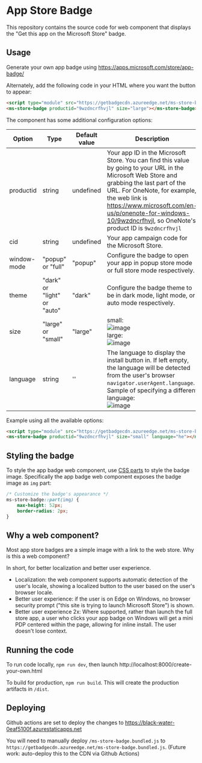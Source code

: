 # App Store Badge

This repository contains the source code for web component that displays the "Get this app on the Microsoft Store" badge.

## Usage

Generate your own app badge using https://apps.microsoft.com/store/app-badge/

Alternately, add the following code in your HTML where you want the button to appear:

```html
<script type="module" src="https://getbadgecdn.azureedge.net/ms-store-badge.bundled.js"></script>
<ms-store-badge productid="9wzdncrfhvjl" size="large"></ms-store-badge>
```

The component has some additional configuration options:

| Option         | Type     | Default value | Description |
|--------------|-----------|------------|------------|
| productid | string  | undefined | Your app ID in the Microsoft Store. You can find this value by going to your URL in the Microsoft Web Store and grabbing the last part of the URL. For OneNote, for example, the web link is https://www.microsoft.com/en-us/p/onenote-for-windows-10/9wzdncrfhvjl, so OneNote's product ID is `9wzdncrfhvjl` |
| cid | string | undefined | Your app campaign code for the Microsoft Store. |
| window-mode | "popup" or "full" | "popup" | Configure the badge to open your app in popup store mode or full store mode respectively. |
| theme | "dark" or "light" or "auto" | "dark" | Configure the badge theme to be in dark mode, light mode, or auto mode respectively. |
| size | "large" or "small"  | "large" | small:<br>![image](https://user-images.githubusercontent.com/312936/135373704-9e786838-d75e-4962-bcf1-255b88de67b5.png)<br>large:<br> ![image](https://user-images.githubusercontent.com/312936/135373726-0eda0945-7d6d-413d-8af4-70e812509cf5.png)  |
| language | string | '' | The language to display the install button in. If left empty, the language will be detected from the user's browser `navigator.userAgent.language`. <br>Sample of specifying a different language:<br>![image](https://user-images.githubusercontent.com/312936/135659926-cafb666a-15ca-4129-a623-59e89a8ab7ea.png) |

Example using all the available options:

```html
<script type="module" src="https://getbadgecdn.azureedge.net/ms-store-badge.bundled.js"></script>
<ms-store-badge productid="9wzdncrfhvjl" size="small" language="he"></ms-store-badge>
```

## Styling the badge

To style the app badge web component, use [CSS parts](https://developer.mozilla.org/en-US/docs/Web/CSS/::part) to style the badge image. Specifically the app badge web component exposes the badge image as `img` part:

```css
/* Customize the badge's appearance */
ms-store-badge::part(img) {
    max-height: 52px;
    border-radius: 2px;
}
```

## Why a web component?

Most app store badges are a simple image with a link to the web store. Why is this a web component?

In short, for better localization and better user experience.

- Localization: the web component supports automatic detection of the user's locale, showing a localized button to the user based on the user's browser locale.
- Better user experience: if the user is on Edge on Windows, no browser security prompt ("this site is trying to launch Microsoft Store") is shown. 
- Better user experience 2x: Where supported, rather than launch the full store app, a user who clicks your app badge on Windows will get a mini PDP centered within the page, allowing for inline install. The user doesn't lose context.

## Running the code

To run code locally, `npm run dev`, then launch http://localhost:8000/create-your-own.html

To build for production, `npm run build`. This will create the production artifacts in `/dist`.

## Deploying

Github actions are set to deploy the changes to https://black-water-0eaf5100f.azurestaticapps.net

You will need to manually deploy `/ms-store-badge.bundled.js` to `https://getbadgecdn.azureedge.net/ms-store-badge.bundled.js`. (Future work: auto-deploy this to the CDN via Github Actions)
